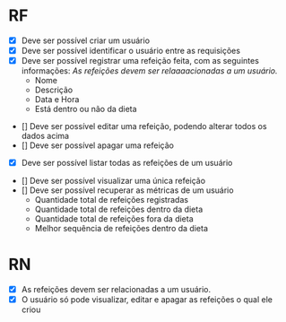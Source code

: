 # RF

- [x] Deve ser possível criar um usuário
- [x] Deve ser possível identificar o usuário entre as requisições
- [x] Deve ser possível registrar uma refeição feita, com as seguintes informações:
      _As refeições devem ser relaaaacionadas a um usuário._
  - Nome
  - Descrição
  - Data e Hora
  - Está dentro ou não da dieta
- [] Deve ser possível editar uma refeição, podendo alterar todos os dados acima
- [] Deve ser possível apagar uma refeição
- [x] Deve ser possível listar todas as refeições de um usuário
- [] Deve ser possível visualizar uma única refeição
- [] Deve ser possível recuperar as métricas de um usuário
  - Quantidade total de refeições registradas
  - Quantidade total de refeições dentro da dieta
  - Quantidade total de refeições fora da dieta
  - Melhor sequência de refeições dentro da dieta

# RN

- [x] As refeições devem ser relacionadas a um usuário.
- [x] O usuário só pode visualizar, editar e apagar as refeições o qual ele criou
